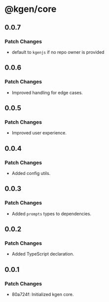 # @kgen/core

## 0.0.7

### Patch Changes

- default to `kgenjs` if no repo owner is provided

## 0.0.6

### Patch Changes

- Improved handling for edge cases.

## 0.0.5

### Patch Changes

- Improved user experience.

## 0.0.4

### Patch Changes

- Added config utils.

## 0.0.3

### Patch Changes

- Added `prompts` types to dependencies.

## 0.0.2

### Patch Changes

- Added TypeScript declaration.

## 0.0.1

### Patch Changes

- 80a724f: Initialized kgen core.
